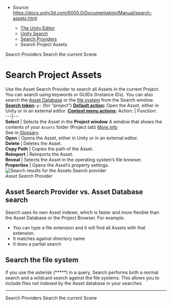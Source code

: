 * Source: https://docs.unity3d.com/6000.0/Documentation/Manual/search-assets.html

  * [The Unity Editor](https://docs.unity3d.com/6000.0/Documentation/Manual/unity-editor.html)
  * [Unity Search](https://docs.unity3d.com/6000.0/Documentation/Manual/search-overview.html)
  * [Search Providers](https://docs.unity3d.com/6000.0/Documentation/Manual/search-providers.html)
  * Search Project Assets


[](https://docs.unity3d.com/6000.0/Documentation/Manual/search-providers.html)
Search Providers
[](https://docs.unity3d.com/6000.0/Documentation/Manual/search-scene.html)
Search the current Scene
# Search Project Assets
Use the Asset Search Provider to search all Assets in the current Project. You can search using keywords or GUIDs (Instance IDs).
You can also search the [Asset Database](https://docs.unity3d.com/6000.0/Documentation/Manual/search-assets.html#asset-search-provider-vs-asset-database-search) or the [file system](https://docs.unity3d.com/6000.0/Documentation/Manual/search-assets.html#searching-the-file-system) from the Search window.
**[Search token](https://docs.unity3d.com/6000.0/Documentation/Manual/search-filters.html#search-tokens):** `p:` (for “project”)
**[Default action](https://docs.unity3d.com/6000.0/Documentation/Manual/search-usage.html#default-actions):** Open the Asset, either in Unity or in an external editor.
**[Context menu actions](https://docs.unity3d.com/6000.0/Documentation/Manual/search-usage.html#additional-actions):**
Action: | Function:  
---|---  
**Select** | Selects the Asset in the **Project window** A window that shows the contents of your `Assets` folder (Project tab) [More info](https://docs.unity3d.com/6000.0/Documentation/Manual/ProjectView.html)  
See in [Glossary](https://docs.unity3d.com/6000.0/Documentation/Manual/Glossary.html#Projectwindow).  
**Open** | Opens the Asset, either in Unity or in an external editor.  
**Delete** | Deletes the Asset.  
**Copy Path** | Copies the path of the Asset.  
**Reimport** | Reimports the Asset.  
**Reveal** | Selects the Asset in the operating system’s file browser.  
**Properties** | Opens the Asset’s property settings.  
![Search results for the Assets Search provider](https://docs.unity3d.com/6000.0/Documentation/uploads/Main/search-provider-asset.png)  
_Asset Search Provider_
## Asset Search Provider vs. Asset Database search
Search uses its own Asset indexer, which is faster and more flexible than the Asset Database or the Project Browser.
For example:
  * You can type a file extension and it will find all Assets with that extension.
  * It matches against directory name
  * It does a partial search


## Search the file system
If you use the asterisk (*****) in a query, Search performs both a normal search and a wildcard search against the file systems. This allows you to include files not indexed by the Asset database in your searches.
* * *
[](https://docs.unity3d.com/6000.0/Documentation/Manual/search-providers.html)
Search Providers
[](https://docs.unity3d.com/6000.0/Documentation/Manual/search-scene.html)
Search the current Scene
